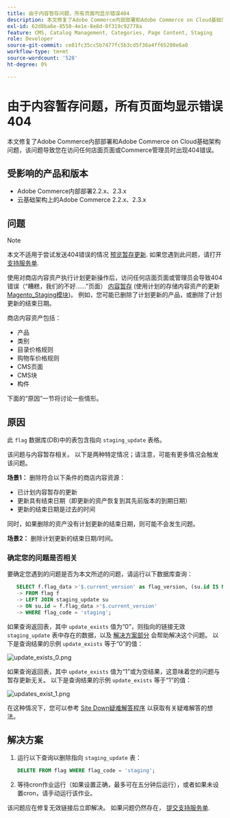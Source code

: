 ```yaml
---
title: 由于内容暂存问题，所有页面均显示错误404
description: 本文修复了Adobe Commerce内部部署和Adobe Commerce on Cloud基础架构问题，该问题导致您在访问任何店面页面或Commerce管理员时出现404错误。
exl-id: 62d8ba6e-8550-4e1e-8e8d-8f319c92778a
feature: CMS, Catalog Management, Categories, Page Content, Staging
role: Developer
source-git-commit: ce81fc35cc5b7477fc5b3cd5f36a4ff65280e6a0
workflow-type: tm+mt
source-wordcount: '528'
ht-degree: 0%

---
```


# 由于内容暂存问题，所有页面均显示错误404

本文修复了Adobe Commerce内部部署和Adobe Commerce on Cloud基础架构问题，该问题导致您在访问任何店面页面或Commerce管理员时出现404错误。

## 受影响的产品和版本

* Adobe Commerce内部部署2.2.x、2.3.x
* 云基础架构上的Adobe Commerce 2.2.x、2.3.x

## 问题

>[!NOTE]
>
>本文不适用于尝试发送404错误的情况 [预览暂存更新](https://docs.magento.com/user-guide/cms/content-staging-scheduled-update.html#preview-the-scheduled-change). 如果您遇到此问题，请打开 [支持服务单](/help/help-center-guide/help-center/magento-help-center-user-guide.md#submit-ticket).

使用对商店内容资产执行计划更新操作后，访问任何店面页面或管理员会导致404错误（“糟糕，我们的不好……”页面） [内容暂存](https://experienceleague.adobe.com/docs/commerce-admin/content-design/staging/content-staging.html) (使用计划的存储内容资产的更新 [Magento\_Staging模块](https://developer.adobe.com/commerce/php/module-reference/))。 例如，您可能已删除了计划更新的产品，或删除了计划更新的结束日期。

商店内容资产包括：

* 产品
* 类别
* 目录价格规则
* 购物车价格规则
* CMS页面
* CMS块
* 构件

下面的“原因”一节将讨论一些情形。

## 原因

此 `flag` 数据库(DB)中的表包含指向 `staging_update` 表格。

该问题与内容暂存相关。 以下是两种特定情况；请注意，可能有更多情况会触发该问题。

**场景1：** 删除符合以下条件的商店内容资源：

* 已计划内容暂存的更新
* 更新具有结束日期（即更新的资产恢复到其先前版本的到期日期）
* 更新的结束日期是过去的时间

同时，如果删除的资产没有计划更新的结束日期，则可能不会发生问题。

**场景2：** 删除计划更新的结束日期/时间。

### 确定您的问题是否相关

要确定您遇到的问题是否为本文所述的问题，请运行以下数据库查询：

```sql
   SELECT f.flag_data >'$.current_version' as flag_version, (su.id IS NOT NULL) as update_exists
   -> FROM flag f
   -> LEFT JOIN staging_update su
   -> ON su.id = f.flag_data >'$.current_version'
   -> WHERE flag_code = 'staging';
```

如果查询返回表，其中 `update_exists` 值为“0”，则指向的链接无效 `staging_update` 表中存在的数据，以及 [解决方案部分](#solution) 会帮助解决这个问题。 以下是查询结果的示例 `update_exists` 等于“0”的值：

![update_exists_0.png](assets/update_exists_0.png)

如果查询返回表，其中 `update_exists` 值为“1”或为空结果，这意味着您的问题与暂存更新无关。 以下是查询结果的示例 `update_exists` 等于“1”的值：

![updates_exist_1.png](assets/updates_exist_1.png)

在这种情况下，您可以参考 [Site Down疑难解答程序](/help/troubleshooting/site-down-or-unresponsive/magento-site-down-troubleshooter.md) 以获取有关疑难解答的想法。

## 解决方案

1. 运行以下查询以删除指向 `staging_update` 表：

   ```sql
   DELETE FROM flag WHERE flag_code = 'staging';
   ```

1. 等待cron作业运行（如果设置正确，最多可在五分钟后运行），或者如果未设置cron，请手动运行该作业。

该问题应在修复无效链接后立即解决。 如果问题仍然存在， [提交支持服务单](/help/help-center-guide/help-center/magento-help-center-user-guide.md#submit-ticket).
